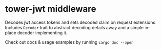 # tower-jwt middleware 

Decodes jwt access tokens and sets decoded claim on request extensions. 
<br/>
Includes `Decoder` trait to abstract decoding details away and a simple in-place decoder implementing it.

Check out docs & usage examples by running `cargo doc --open`
